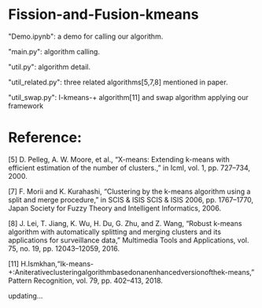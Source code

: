 # Fission-and-Fusion-kmeans

"Demo.ipynb": a demo for calling our algorithm.

"main.py": algorithm calling.  

"util.py": algorithm detail. 

"util_related.py": three related algorithms[5,7,8] mentioned in paper.

"util_swap.py": I-kmeans-+ algorithm[11] and swap algorithm applying our framework


# Reference:

[5] D. Pelleg, A. W. Moore, et al., “X-means: Extending k-means with efficient estimation of the number of clusters.,” in Icml, vol. 1, pp. 727–734, 2000.

[7] F. Morii and K. Kurahashi, “Clustering by the k-means algorithm using a split and merge procedure,” in SCIS & ISIS SCIS & ISIS 2006, pp. 1767–1770, Japan Society for Fuzzy Theory and Intelligent Informatics, 2006.

[8] J. Lei, T. Jiang, K. Wu, H. Du, G. Zhu, and Z. Wang, “Robust k-means algorithm with automatically splitting and merging clusters and its applications for surveillance data,” Multimedia Tools and Applications, vol. 75, no. 19, pp. 12043–12059, 2016.

[11] H.Ismkhan,“Ik-means-+:Aniterativeclusteringalgorithmbasedonanenhancedversionofthek-means,” Pattern Recognition, vol. 79, pp. 402–413, 2018.

updating...
